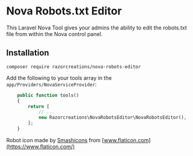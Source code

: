 # Nova Robots.txt Editor

This Laravel Nova Tool gives your admins the ability to edit the robots.txt file from within the Nova control panel.

## Installation

`composer require razorcreations/nova-robots-editor`

Add the following to your tools array in the `app/Providers/NovaServiceProvider`:

```php
	public function tools()
	{
		return [
			// ...
			new Razorcreations\NovaRobotsEditor\NovaRobotsEditor(),
		];
	}
```

Robot icon made by [Smashicons](https://www.flaticon.com/authors/smashicons) from [www.flaticon.com](https://www.flaticon.com/)